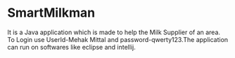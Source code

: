# SmartMilkman

It is a Java application which is made to help the Milk Supplier of an area.
To Login use UserId-Mehak Mittal and password-qwerty123.The application can run on softwares like eclipse and intellij.
